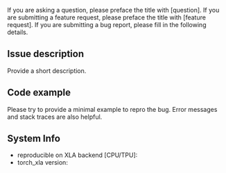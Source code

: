 If you are asking a question, please preface the title with [question].
If you are submitting a feature request, please preface the title with [feature request].
If you are submitting a bug report, please fill in the following details.

## Issue description

Provide a short description.

## Code example

Please try to provide a minimal example to repro the bug.
Error messages and stack traces are also helpful.

## System Info

- reproducible on XLA backend [CPU/TPU]:
- torch_xla version:
